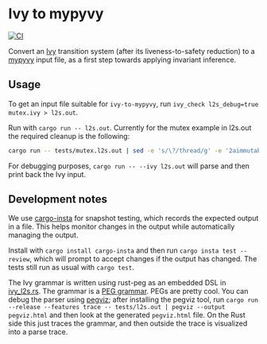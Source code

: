 # Ivy to mypyvy

[![CI](https://github.com/tchajed/ivy-to-mypyvy/actions/workflows/build.yml/badge.svg)](https://github.com/tchajed/ivy-to-mypyvy/actions/workflows/build.yml)

Convert an [Ivy](https://kenmcmil.github.io/ivy/) transition system (after its liveness-to-safety reduction) to a
[mypyvy](https://github.com/wilcoxjay/mypyvy) input file, as a first step towards applying invariant inference.

## Usage

To get an input file suitable for `ivy-to-mypyvy`, run `ivy_check l2s_debug=true
mutex.ivy > l2s.out`.

Run with `cargo run -- l2s.out`. Currently for the mutex example in l2s.out the
required cleanup is the following:

```sh
cargo run -- tests/mutex.l2s.out | sed -e 's/\?/thread/g' -e '2aimmutable constant t0: thread' > mutex.pyv
```

For debugging purposes, `cargo run -- --ivy l2s.out` will parse and then print
back the Ivy input.

## Development notes

We use [cargo-insta](https://crates.io/crates/cargo-insta) for snapshot testing,
which records the expected output in a file. This helps monitor changes in the
output while automatically managing the output.

Install with `cargo install cargo-insta` and then run `cargo insta test
--review`, which will prompt to accept changes if the output has changed. The
tests still run as usual with `cargo test`.

The Ivy grammar is written using rust-peg as an embedded DSL in
[ivy_l2s.rs](src/ivy_l2s.rs). The grammar is a [PEG
grammar](https://docs.rs/peg/latest/peg/).  PEGs are pretty cool. You can debug
the parser using [pegviz](https://github.com/fasterthanlime/pegviz); after
installing the pegviz tool, run `cargo run --release --features trace --
tests/l2s.out | pegviz --output pegviz.html` and then look at the generated
`pegviz.html` file. On the Rust side this just traces the grammar, and then
outside the trace is visualized into a parse trace.
